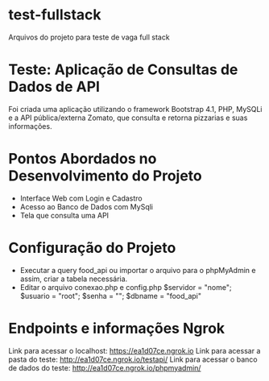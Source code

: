 # test-fullstack
Arquivos do projeto para teste de vaga full stack
# Teste: Aplicação de Consultas de Dados de API 
Foi criada uma aplicação utilizando o framework Bootstrap 4.1, PHP, MySQLi e a API pública/externa Zomato, que consulta e retorna pizzarias e suas informações. 
# Pontos Abordados no Desenvolvimento do Projeto
- Interface Web com Login e Cadastro
- Acesso ao Banco de Dados com MySqli
- Tela que consulta uma API
# Configuração do Projeto
- Executar a query food_api ou importar o arquivo para o phpMyAdmin e assim, criar a tabela necessária.
- Editar o arquivo conexao.php e config.php
$servidor = "nome";
$usuario = "root";
$senha = "";
$dbname = "food_api"
# Endpoints e informações Ngrok
Link para acessar o localhost: https://ea1d07ce.ngrok.io
Link para acessar a pasta do teste: http://ea1d07ce.ngrok.io/testapi/
Link para acessar o banco de dados do teste: http://ea1d07ce.ngrok.io/phpmyadmin/

